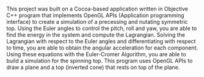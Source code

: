 This project was built on a Cocoa-based application written in Objective C++ program that implements OpenGL APIs (Application programming interface) to create a simulation of a precessing and nutating symmetric top. Using the Euler angles to control the pitch, roll and yaw, you are able to find the energy in the system and compute the Lagrangian. Solving the Lagrangian with respect to the Euler angles and differentiating with respect to time, you are able to obtain the angular acceleration for each component. Using these equations with the Euler-Cromer Algorithm, you are able to build a simulation for the spinning top. This program uses OpenGL APIs to draw a plane and a top (inverted cone) that rests on top of the plane.
